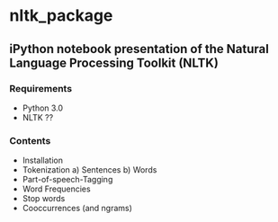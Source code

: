 # nltk_package

## iPython notebook presentation of the Natural Language Processing Toolkit (NLTK) 

### Requirements

* Python 3.0 
* NLTK ??

### Contents

- Installation
- Tokenization
	a) Sentences
	b) Words
- Part-of-speech-Tagging
- Word Frequencies
- Stop words
- Cooccurrences (and ngrams)
